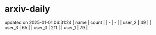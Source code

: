 # arxiv-daily
updated on 2025-01-01 06:31:24
| name | count |
| - | - |
| user_2 | 49 |
| user_3 | 65 |
| user_0 | 211 |
| user_1 | 79 |

